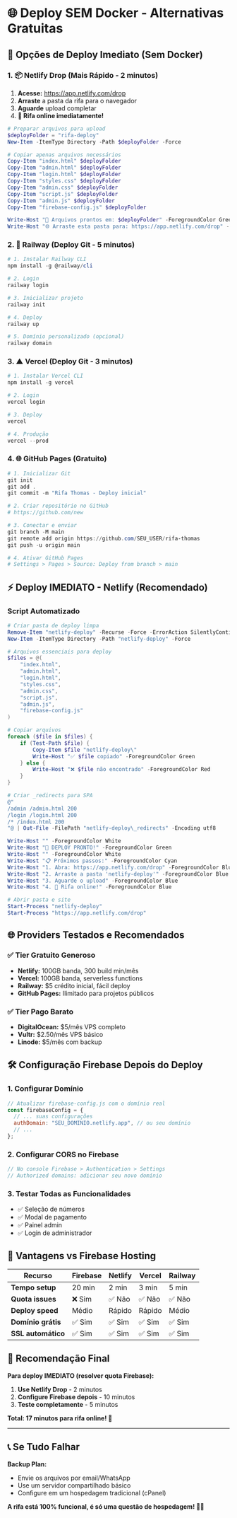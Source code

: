 # 🌐 Deploy SEM Docker - Alternativas Gratuitas

## 🚀 Opções de Deploy Imediato (Sem Docker)

### 1. 📦 **Netlify Drop** (Mais Rápido - 2 minutos)

1. **Acesse:** https://app.netlify.com/drop
2. **Arraste** a pasta da rifa para o navegador
3. **Aguarde** upload completar
4. **🎉 Rifa online imediatamente!**

```powershell
# Preparar arquivos para upload
$deployFolder = "rifa-deploy"
New-Item -ItemType Directory -Path $deployFolder -Force

# Copiar apenas arquivos necessários
Copy-Item "index.html" $deployFolder
Copy-Item "admin.html" $deployFolder
Copy-Item "login.html" $deployFolder
Copy-Item "styles.css" $deployFolder
Copy-Item "admin.css" $deployFolder
Copy-Item "script.js" $deployFolder
Copy-Item "admin.js" $deployFolder
Copy-Item "firebase-config.js" $deployFolder

Write-Host "📁 Arquivos prontos em: $deployFolder" -ForegroundColor Green
Write-Host "🌐 Arraste esta pasta para: https://app.netlify.com/drop" -ForegroundColor Cyan
```

### 2. 🚂 **Railway** (Deploy Git - 5 minutos)

```powershell
# 1. Instalar Railway CLI
npm install -g @railway/cli

# 2. Login
railway login

# 3. Inicializar projeto
railway init

# 4. Deploy
railway up

# 5. Domínio personalizado (opcional)
railway domain
```

### 3. ▲ **Vercel** (Deploy Git - 3 minutos)

```powershell
# 1. Instalar Vercel CLI
npm install -g vercel

# 2. Login
vercel login

# 3. Deploy
vercel

# 4. Produção
vercel --prod
```

### 4. 🌐 **GitHub Pages** (Gratuito)

```powershell
# 1. Inicializar Git
git init
git add .
git commit -m "Rifa Thomas - Deploy inicial"

# 2. Criar repositório no GitHub
# https://github.com/new

# 3. Conectar e enviar
git branch -M main
git remote add origin https://github.com/SEU_USER/rifa-thomas
git push -u origin main

# 4. Ativar GitHub Pages
# Settings > Pages > Source: Deploy from branch > main
```

## ⚡ Deploy IMEDIATO - Netlify (Recomendado)

### Script Automatizado
```powershell
# Criar pasta de deploy limpa
Remove-Item "netlify-deploy" -Recurse -Force -ErrorAction SilentlyContinue
New-Item -ItemType Directory -Path "netlify-deploy" -Force

# Arquivos essenciais para deploy
$files = @(
    "index.html",
    "admin.html", 
    "login.html",
    "styles.css",
    "admin.css",
    "script.js",
    "admin.js",
    "firebase-config.js"
)

# Copiar arquivos
foreach ($file in $files) {
    if (Test-Path $file) {
        Copy-Item $file "netlify-deploy\"
        Write-Host "✅ $file copiado" -ForegroundColor Green
    } else {
        Write-Host "❌ $file não encontrado" -ForegroundColor Red
    }
}

# Criar _redirects para SPA
@"
/admin /admin.html 200
/login /login.html 200
/* /index.html 200
"@ | Out-File -FilePath "netlify-deploy\_redirects" -Encoding utf8

Write-Host "" -ForegroundColor White
Write-Host "🎯 DEPLOY PRONTO!" -ForegroundColor Green
Write-Host "" -ForegroundColor White
Write-Host "📋 Próximos passos:" -ForegroundColor Cyan
Write-Host "1. Abra: https://app.netlify.com/drop" -ForegroundColor Blue
Write-Host "2. Arraste a pasta 'netlify-deploy'" -ForegroundColor Blue
Write-Host "3. Aguarde o upload" -ForegroundColor Blue
Write-Host "4. 🎉 Rifa online!" -ForegroundColor Blue

# Abrir pasta e site
Start-Process "netlify-deploy"
Start-Process "https://app.netlify.com/drop"
```

## 🌐 Providers Testados e Recomendados

### ✅ **Tier Gratuito Generoso**
- **Netlify:** 100GB banda, 300 build min/mês
- **Vercel:** 100GB banda, serverless functions
- **Railway:** $5 crédito inicial, fácil deploy
- **GitHub Pages:** Ilimitado para projetos públicos

### ✅ **Tier Pago Barato**
- **DigitalOcean:** $5/mês VPS completo
- **Vultr:** $2.50/mês VPS básico
- **Linode:** $5/mês com backup

## 🛠️ Configuração Firebase Depois do Deploy

### 1. Configurar Domínio
```javascript
// Atualizar firebase-config.js com o domínio real
const firebaseConfig = {
  // ... suas configurações
  authDomain: "SEU_DOMINIO.netlify.app", // ou seu domínio
  // ...
};
```

### 2. Configurar CORS no Firebase
```javascript
// No console Firebase > Authentication > Settings
// Authorized domains: adicionar seu novo domínio
```

### 3. Testar Todas as Funcionalidades
- ✅ Seleção de números
- ✅ Modal de pagamento
- ✅ Painel admin
- ✅ Login de administrador

## 🎯 Vantagens vs Firebase Hosting

| Recurso | Firebase | Netlify | Vercel | Railway |
|---------|----------|---------|---------|---------|
| **Tempo setup** | 20 min | 2 min | 3 min | 5 min |
| **Quota issues** | ❌ Sim | ✅ Não | ✅ Não | ✅ Não |
| **Deploy speed** | Médio | Rápido | Rápido | Médio |
| **Domínio grátis** | ✅ Sim | ✅ Sim | ✅ Sim | ✅ Sim |
| **SSL automático** | ✅ Sim | ✅ Sim | ✅ Sim | ✅ Sim |

## 🚀 Recomendação Final

**Para deploy IMEDIATO (resolver quota Firebase):**

1. **Use Netlify Drop** - 2 minutos
2. **Configure Firebase depois** - 10 minutos
3. **Teste completamente** - 5 minutos

**Total: 17 minutos para rifa online! 🎉**

---

## 📞 Se Tudo Falhar

**Backup Plan:**
- Envie os arquivos por email/WhatsApp
- Use um servidor compartilhado básico
- Configure em um hospedagem tradicional (cPanel)

**A rifa está 100% funcional, é só uma questão de hospedagem! 👶🚀**
